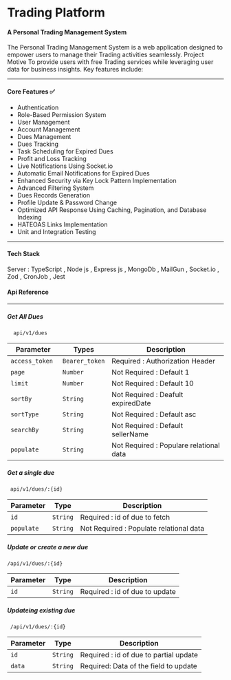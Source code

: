 # Trading Platform

#### A Personal Trading Management System

The Personal Trading Management System is a web application designed to empower users to manage their Trading activities seamlessly. 
Project Motive To provide users with free Trading services while leveraging user data for business insights. Key features include:

<hr>

#### Core Features ✅
 + Authentication
 + Role-Based Permission System
 + User Management
 + Account Management
 + Dues Management
 + Dues Tracking
 + Task Scheduling for Expired Dues
 + Profit and Loss Tracking
 + Live Notifications Using Socket.io
 + Automatic Email Notifications for Expired Dues
 + Enhanced Security via Key Lock Pattern Implementation
 + Advanced Filtering System
 + Dues Records Generation
 + Profile Update & Password Change
 + Optimized API Response Using Caching, Pagination, and Database Indexing
 + HATEOAS Links Implementation
 + Unit and Integration Testing

<hr>

#### Tech Stack
Server : TypeScript ,  Node js , Express js , MongoDb , MailGun , Socket.io , Zod , CronJob , Jest

#### Api Reference
---

##### Get All Dues

```
  api/v1/dues
```
| Parameter        |     Types        |   Description                           |
| -----------------|------------------|-----------------------------------------|
| `access_token `  | `Bearer_token`   | Required : Authorization Header         |
| `page `          | `Number`         | Not Required : Default 1                |
| `limit `         | `Number`         | Not Required : Default 10               |
| `sortBy`         | `String`         | Not Required : Deafult expiredDate      |
| `sortType`       | `String`         | Not Required : Default asc              |
| `searchBy`       | `String`         | Not Required : Default sellerName       |
| `populate`       | `String`         | Not Required : Populare relational data | 

##### Get a single due 

```
 api/v1/dues/:{id}
```
| Parameter   | Type     | Description                             |
|-------------|----------|-----------------------------------------|
| `id`        | `String` | Required : id of due to fetch           |
|`populate`   | `String` | Not Required : Populate relational data |


##### Update or create a new due

```
/api/v1/dues/:{id}
```

| Parameter        | Type        | Description                    |
|------------------|-------------| --------------------------------|
|`id`              | `String`    | Required : id of due to update |


##### Updateing existing due 

```
 /api/v1/dues/:{id}
```

| Parameter | Type     | Description                           | 
|-----------|----------|---------------------------------------|
|`id`       |`String`  |Required : id of due to partial update |
|`data`     |`String`  |Required: Data of the field to update  |


